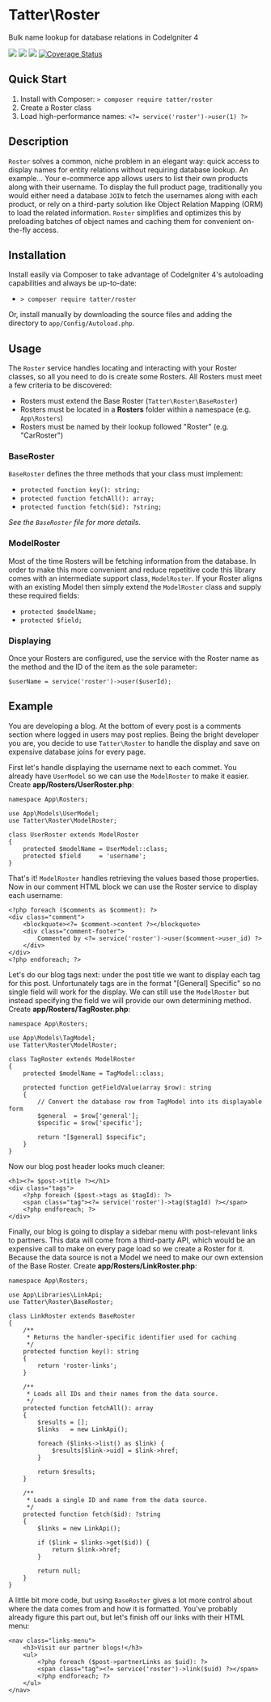 # Tatter\Roster
Bulk name lookup for database relations in CodeIgniter 4

[![](https://github.com/tattersoftware/codeigniter4-roster/workflows/PHPUnit/badge.svg)](https://github.com/tattersoftware/codeigniter4-roster/actions/workflows/test.yml)
[![](https://github.com/tattersoftware/codeigniter4-roster/workflows/PHPStan/badge.svg)](https://github.com/tattersoftware/codeigniter4-roster/actions/workflows/analyze.yml)
[![](https://github.com/tattersoftware/codeigniter4-roster/workflows/Deptrac/badge.svg)](https://github.com/tattersoftware/codeigniter4-roster/actions/workflows/inspect.yml)
[![Coverage Status](https://coveralls.io/repos/github/tattersoftware/codeigniter4-roster/badge.svg?branch=develop)](https://coveralls.io/github/tattersoftware/codeigniter4-roster?branch=develop)

## Quick Start

1. Install with Composer: `> composer require tatter/roster`
2. Create a Roster class
3. Load high-performance names: `<?= service('roster')->user(1) ?>`

## Description

`Roster` solves a common, niche problem in an elegant way: quick access to display names
for entity relations without requiring database lookup. An example... Your e-commerce app
allows users to list their own products along with their username. To display the full
product page, traditionally you would either need a database `JOIN` to fetch the usernames
along with each product, or rely on a third-party solution like Object Relation Mapping (ORM)
to load the related information. `Roster` simplifies and optimizes this by preloading batches
of object names and caching them for convenient on-the-fly access.

## Installation

Install easily via Composer to take advantage of CodeIgniter 4's autoloading capabilities
and always be up-to-date:
* `> composer require tatter/roster`

Or, install manually by downloading the source files and adding the directory to
`app/Config/Autoload.php`.

## Usage

The `Roster` service handles locating and interacting with your Roster classes, so all you
need to do is create some Rosters. All Rosters must meet a few criteria to be discovered:
* Rosters must extend the Base Roster (`Tatter\Roster\BaseRoster`)
* Rosters must be located in a **Rosters** folder within a namespace (e.g. `App\Rosters`)
* Rosters must be named by their lookup followed "Roster" (e.g. "CarRoster")

### BaseRoster

`BaseRoster` defines the three methods that your class must implement:
* `protected function key(): string;`
* `protected function fetchAll(): array;`
* `protected function fetch($id): ?string;`

*See the `BaseRoster` file for more details.*

### ModelRoster

Most of the time Rosters will be fetching information from the database. In order to make this
more convenient and reduce repetitive code this library comes with an intermediate support
class, `ModelRoster`. If your Roster aligns with an existing Model then simply extend the
`ModelRoster` class and supply these required fields:
* `protected $modelName;`
* `protected $field;`

### Displaying

Once your Rosters are configured, use the service with the Roster name as the method and the
ID of the item as the sole parameter:

	$userName = service('roster')->user($userId);

## Example

You are developing a blog. At the bottom of every post is a comments section where logged in
users may post replies. Being the bright developer you are, you decide to use `Tatter\Roster`
to handle the display and save on expensive database joins for every page.

First let's handle displaying the username next to each commet. You already have `UserModel`
so we can use the `ModelRoster` to make it easier. Create **app/Rosters/UserRoster.php**:
```
namespace App\Rosters;

use App\Models\UserModel;
use Tatter\Roster\ModelRoster;

class UserRoster extends ModelRoster
{
	protected $modelName = UserModel::class;
	protected $field     = 'username';
}
```

That's it! `ModelRoster` handles retrieving the values based those properties. Now in our
comment HTML block we can use the Roster service to display each username:
```
<?php foreach ($comments as $comment): ?>
<div class="comment">
    <blockquote><?= $comment->content ?></blockquote>
    <div class="comment-footer">
        Commented by <?= service('roster')->user($comment->user_id) ?>
    </div>
</div>
<?php endforeach; ?>
```

Let's do our blog tags next: under the post title we want to display each tag for this post.
Unfortunately tags are in the format "[General] Specific" so no single field will work for
the display. We can still use the `ModelRoster` but instead specifying the field we will
provide our own determining method. Create **app/Rosters/TagRoster.php**:
```
namespace App\Rosters;

use App\Models\TagModel;
use Tatter\Roster\ModelRoster;

class TagRoster extends ModelRoster
{
    protected $modelName = TagModel::class;

    protected function getFieldValue(array $row): string
    {
        // Convert the database row from TagModel into its displayable form
        $general  = $row['general'];
        $specific = $row['specific'];

        return "[$general] $specific";
    }
}
```
Now our blog post header looks much cleaner:
```
<h1><?= $post->title ?></h1>
<div class="tags">
    <?php foreach ($post->tags as $tagId): ?>
    <span class="tag"><?= service('roster')->tag($tagId) ?></span>
    <?php endforeach; ?>
</div>
```

Finally, our blog is going to display a sidebar menu with post-relevant links to partners.
This data will come from a third-party API, which would be an expensive call to make on every
page load so we create a Roster for it. Because the data source is not a Model we need to make
our own extension of the Base Roster. Create **app/Rosters/LinkRoster.php**:
```
namespace App\Rosters;

use App\Libraries\LinkApi;
use Tatter\Roster\BaseRoster;

class LinkRoster extends BaseRoster
{
    /**
     * Returns the handler-specific identifier used for caching
     */
    protected function key(): string
    {
        return 'roster-links';
    }

    /**
     * Loads all IDs and their names from the data source.
     */
    protected function fetchAll(): array
    {
        $results = [];
        $links   = new LinkApi();

        foreach ($links->list() as $link) {
            $results[$link->uid] = $link->href;
        }

        return $results;
    }

    /**
     * Loads a single ID and name from the data source.
     */
    protected function fetch($id): ?string
    {
        $links = new LinkApi();

        if ($link = $links->get($id)) {
            return $link->href;
        }

        return null;
    }
}
```
A little bit more code, but using `BaseRoster` gives a lot more control about where the data
comes from and how it is formatted. You've probably already figure this part out, but let's
finish off our links with their HTML menu:
```
<nav class="links-menu">
    <h3>Visit our partner blogs!</h3>
    <ul>
        <?php foreach ($post->partnerLinks as $uid): ?>
        <span class="tag"><?= service('roster')->link($uid) ?></span>
        <?php endforeach; ?>
    </ul>
</nav>
```
